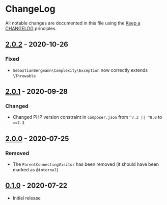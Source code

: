 # ChangeLog

All notable changes are documented in this file using the [Keep a CHANGELOG](https://keepachangelog.com/) principles.

## [2.0.2] - 2020-10-26

### Fixed

- `SebastianBergmann\Complexity\Exception` now correctly extends `\Throwable`

## [2.0.1] - 2020-09-28

### Changed

- Changed PHP version constraint in `composer.json` from `^7.3 || ^8.0` to `>=7.3`

## [2.0.0] - 2020-07-25

### Removed

- The `ParentConnectingVisitor` has been removed (it should have been marked as `@internal`)

## [0.1.0] - 2020-07-22

- Initial release

[2.0.2]: https://github.com/sebastianbergmann/complexity/compare/2.0.1...2.0.2
[2.0.1]: https://github.com/sebastianbergmann/complexity/compare/2.0.0...2.0.1
[2.0.0]: https://github.com/sebastianbergmann/complexity/compare/0.1.0...2.0.0
[0.1.0]: https://github.com/sebastianbergmann/complexity/compare/70ee0ad32d9e2be3f85beffa3e2eb474193f2487...0.1.0
